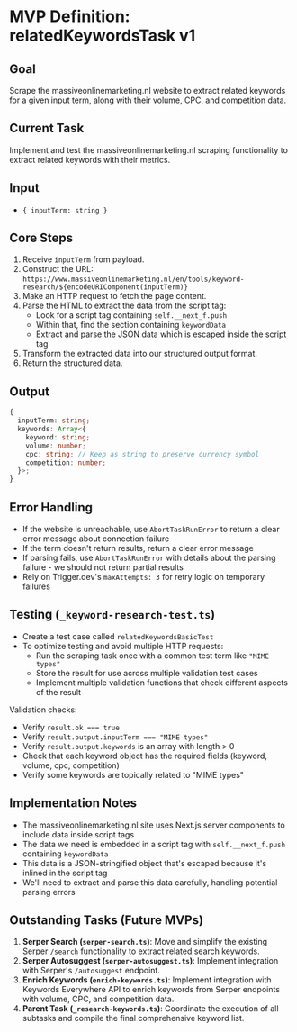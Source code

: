 # MVP Definition: relatedKeywordsTask v1

## Goal

Scrape the massiveonlinemarketing.nl website to extract related keywords for a given input term, along with their volume, CPC, and competition data.

## Current Task

Implement and test the massiveonlinemarketing.nl scraping functionality to extract related keywords with their metrics.

## Input

- `{ inputTerm: string }`

## Core Steps

1. Receive `inputTerm` from payload.
2. Construct the URL: `https://www.massiveonlinemarketing.nl/en/tools/keyword-research/${encodeURIComponent(inputTerm)}`
3. Make an HTTP request to fetch the page content.
4. Parse the HTML to extract the data from the script tag:
   - Look for a script tag containing `self.__next_f.push`
   - Within that, find the section containing `keywordData`
   - Extract and parse the JSON data which is escaped inside the script tag
5. Transform the extracted data into our structured output format.
6. Return the structured data.

## Output

```typescript
{
  inputTerm: string;
  keywords: Array<{
    keyword: string;
    volume: number;
    cpc: string; // Keep as string to preserve currency symbol
    competition: number;
  }>;
}
```

## Error Handling

- If the website is unreachable, use `AbortTaskRunError` to return a clear error message about connection failure
- If the term doesn't return results, return a clear error message
- If parsing fails, use `AbortTaskRunError` with details about the parsing failure - we should not return partial results
- Rely on Trigger.dev's `maxAttempts: 3` for retry logic on temporary failures

## Testing (`_keyword-research-test.ts`)

- Create a test case called `relatedKeywordsBasicTest`
- To optimize testing and avoid multiple HTTP requests:
  - Run the scraping task once with a common test term like `"MIME types"`
  - Store the result for use across multiple validation test cases
  - Implement multiple validation functions that check different aspects of the result

Validation checks:

- Verify `result.ok === true`
- Verify `result.output.inputTerm === "MIME types"`
- Verify `result.output.keywords` is an array with length > 0
- Check that each keyword object has the required fields (keyword, volume, cpc, competition)
- Verify some keywords are topically related to "MIME types"

## Implementation Notes

- The massiveonlinemarketing.nl site uses Next.js server components to include data inside script tags
- The data we need is embedded in a script tag with `self.__next_f.push` containing `keywordData`
- This data is a JSON-stringified object that's escaped because it's inlined in the script tag
- We'll need to extract and parse this data carefully, handling potential parsing errors

## Outstanding Tasks (Future MVPs)

1. **Serper Search (`serper-search.ts`)**: Move and simplify the existing Serper `/search` functionality to extract related search keywords.
2. **Serper Autosuggest (`serper-autosuggest.ts`)**: Implement integration with Serper's `/autosuggest` endpoint.
3. **Enrich Keywords (`enrich-keywords.ts`)**: Implement integration with Keywords Everywhere API to enrich keywords from Serper endpoints with volume, CPC, and competition data.
4. **Parent Task (`_research-keywords.ts`)**: Coordinate the execution of all subtasks and compile the final comprehensive keyword list.
